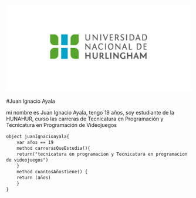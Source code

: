 ![Logo UNAHUR](./assets/UNAHUR.png)

#Juan Ignacio Ayala

mi nombre es Juan Ignacio Ayala, tengo 19 años, soy estudiante de la HUNAHUR, curso las carreras de Tecnicatura en Programación y Tecnicatura en Programación de Videojuegos

```
object juanIgnacioayala{
	var años == 19
	method carrerasQueEstudia(){
	return("tecnicatura en programacion y Tecnicatura en programacion de videojuegos")
	}
	method cuantosAñosTiene() {
	return (años)
	}
}
```
